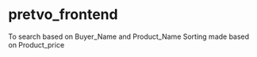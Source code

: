 # pretvo_frontend
To search based on Buyer_Name and Product_Name
Sorting made based on Product_price
